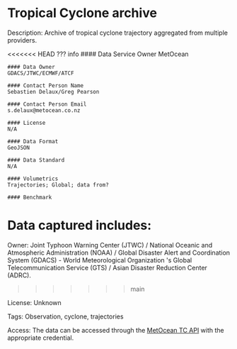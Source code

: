 # Tropical Cyclone archive 

Description: Archive of tropical cyclone trajectory aggregated from multiple providers.

<<<<<<< HEAD
??? info 
    #### Data Service Owner
    MetOcean

    #### Data Owner
    GDACS/JTWC/ECMWF/ATCF

    #### Contact Person Name
    Sebastien Delaux/Greg Pearson

    #### Contact Person Email
    s.delaux@metocean.co.nz

    #### License
    N/A

    #### Data Format
    GeoJSON

    #### Data Standard
    N/A

    #### Volumetrics
    Trajectories; Global; data from?

    #### Benchmark
    
	

Data captured includes:
=======
Owner: Joint Typhoon Warning Center (JTWC) / National Oceanic and Atmospheric Administration (NOAA) / Global Disaster Alert and Coordination System (GDACS) - World Meteorological Organization 's Global Telecommunication Service (GTS) / Asian Disaster Reduction Center (ADRC).
>>>>>>> main

License: Unknown

Tags: Observation, cyclone, trajectories

Access: The data can be accessed through the [MetOcean TC API](https://metocean.github.io/fenrir-server/) with the appropriate credential.